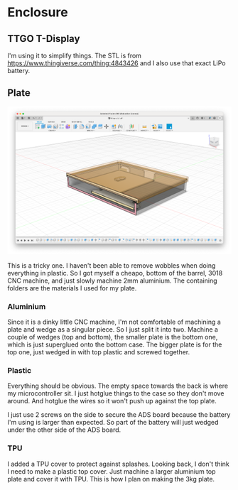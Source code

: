 # Enclosure

## TTGO T-Display

I'm using it to simplify things. The STL is from https://www.thingiverse.com/thing:4843426 and I also use that exact LiPo battery.

## Plate

![enclosure](../media/fusion360.png?raw=true)

This is a tricky one. I haven't been able to remove wobbles when doing everything in plastic. So I got myself a cheapo, bottom of the barrel, 3018 CNC machine, and just slowly machine 2mm aluminium. The containing folders are the materials I used for my plate.

### Aluminium

Since it is a dinky little CNC machine, I'm not comfortable of machining a plate and wedge as a singular piece. So I just split it into two. Machine a couple of wedges (top and bottom), the smaller plate is the bottom one, which is just superglued onto the bottom case. The bigger plate is for the top one, just wedged in with top plastic and screwed together.

### Plastic

Everything should be obvious. The empty space towards the back is where my microcontroller sit. I just hotglue things to the case so they don't move around. And hotglue the wires so it won't push up against the top plate.

I just use 2 screws on the side to secure the ADS board because the battery I'm using is larger than expected. So part of the battery will just wedged under the other side of the ADS board.

### TPU

I added a TPU cover to protect against splashes. Looking back, I don't think I need to make a plastic top cover. Just machine a larger aluminium top plate and cover it with TPU. This is how I plan on making the 3kg plate.